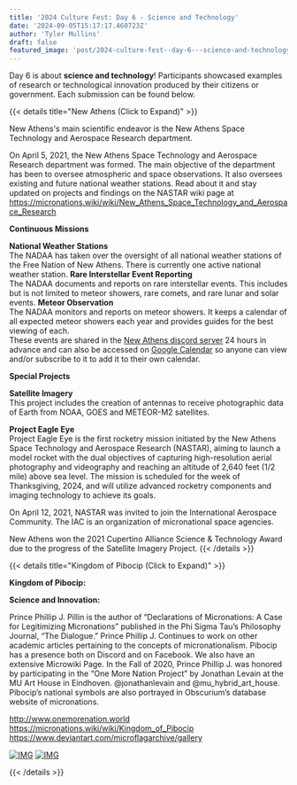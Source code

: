 ```yaml
---
title: '2024 Culture Fest: Day 6 - Science and Technology'
date: '2024-09-05T15:17:17.460723Z'
author: 'Tyler Mullins'
draft: false
featured_image: 'post/2024-culture-fest--day-6---science-and-technology-2024-09-05-15-17-17.460723/CUPFW.png'
---
```


Day 6 is about __science and technology__! Participants showcased examples of research or technological innovation produced by their citizens or government.  Each submission can be found below.

{{< details title="New Athens (Click to Expand)" >}}

New Athens's main scientific endeavor is the New Athens Space Technology and Aerospace Research department. 

On April 5, 2021, the New Athens Space Technology and Aerospace Research department was formed. The main objective of the department has been to oversee atmospheric and space observations. It also oversees existing and future national weather stations. Read about it and stay updated on projects and findings on the NASTAR wiki page at https://micronations.wiki/wiki/New_Athens_Space_Technology_and_Aerospace_Research

**Continuous Missions**

__National Weather Stations__  
The NADAA has taken over the oversight of all national weather stations of the Free Nation of New Athens. There is currently one active national weather station. 
__Rare Interstellar Event Reporting__  
The NADAA documents and reports on rare interstellar events. This includes but is not limited to meteor showers, rare comets, and rare lunar and solar events.
__Meteor Observation__  
The NADAA monitors and reports on meteor showers. It keeps a calendar of all expected meteor showers each year and provides guides for the best viewing of each.  
These events are shared in the [New Athens discord server](https://discord.gg/DfvBbcV) 24 hours in advance and can also be accessed on [Google Calendar](https://calendar.google.com/calendar/u/0?cid=ZWQxY2M4NDdiMDYxNDg3MWUxYTIwYmY4OTBkNThkMmRkODJhYTM0ODU0ZTQwM2NlNzViNDM4NTU1NDc3ZTJkM0Bncm91cC5jYWxlbmRhci5nb29nbGUuY29t) so anyone can view and/or subscribe to it to add it to their own calendar.

**Special Projects**

__Satellite Imagery__  
This project includes the creation of antennas to receive photographic data of Earth from NOAA, GOES and METEOR-M2 satellites.

__Project Eagle Eye__  
Project Eagle Eye is the first rocketry mission initiated by the New Athens Space Technology and Aerospace Research (NASTAR), aiming to launch a model rocket with the dual objectives of capturing high-resolution aerial photography and videography and reaching an altitude of 2,640 feet (1/2 mile) above sea level. The mission is scheduled for the week of Thanksgiving, 2024, and will utilize advanced rocketry components and imaging technology to achieve its goals.

On April 12, 2021, NASTAR was invited to join the International Aerospace Community. The IAC is an organization of micronational space agencies.

New Athens won the 2021 Cupertino Alliance Science & Technology Award due to the progress of the Satellite Imagery Project. 
{{< /details >}}

{{< details title="Kingdom of Pibocip (Click to Expand)" >}}

**Kingdom of Pibocip:**

**Science and Innovation:**

Prince Phillip J. Pillin is the author of “Declarations of Micronations: A Case for Legitimizing Micronations” published in the Phi Sigma Tau’s Philosophy Journal, “The Dialogue.” Prince Phillip J. Continues to work on other academic articles pertaining to the concepts of micronationalism. Pibocip has a presence both on Discord and on Facebook. We also have an extensive Microwiki Page. In the Fall of 2020, Prince Phillip J. was honored by participating in the “One More Nation Project” by Jonathan Levain at the MU Art House in Eindhoven. @jonathanlevain and @mu_hybrid_art_house. Pibocip’s national symbols are also portrayed in Obscurium’s database website of micronations.

http://www.onemorenation.world  
https://micronations.wiki/wiki/Kingdom_of_Pibocip  
https://www.deviantart.com/microflagarchive/gallery  

[![IMG](https://media.discordapp.net/attachments/1276170355635126303/1278925817656770641/image0.jpg?ex=66da7cfc&is=66d92b7c&hm=8483bc194d0455890dbf61d4741134d50e40e9d74a520ba54048776eda83422e&=&format=webp&width=576&height=842)](https://media.discordapp.net/attachments/1276170355635126303/1278925817656770641/image0.jpg?ex=66da7cfc&is=66d92b7c&hm=8483bc194d0455890dbf61d4741134d50e40e9d74a520ba54048776eda83422e&=&format=webp&width=576&height=842)
[![IMG](https://media.discordapp.net/attachments/1276170355635126303/1278925817992183860/image1.jpg?ex=66da7cfc&is=66d92b7c&hm=b5a2516abe56f1e76b0a7a5888a118daab1ebdfa1c71a48945f875c9f4a0d1e7&=&format=webp&width=632&height=842)](https://media.discordapp.net/attachments/1276170355635126303/1278925817992183860/image1.jpg?ex=66da7cfc&is=66d92b7c&hm=b5a2516abe56f1e76b0a7a5888a118daab1ebdfa1c71a48945f875c9f4a0d1e7&=&format=webp&width=632&height=842)

{{< /details >}}
